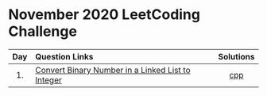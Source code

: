 # November 2020 LeetCoding Challenge

| Day | Question Links                                                                                                                                                           |                                      Solutions                                       |
| :-: | :----------------------------------------------------------------------------------------------------------------------------------------------------------------------- | :----------------------------------------------------------------------------------: |
| 1.  | [Convert Binary Number in a Linked List to Integer](https://leetcode.com/explore/featured/card/november-leetcoding-challenge/564/week-1-november-1st-november-7th/3516/) | [cpp](./01.%20Convert%20Binary%20Number%20in%20a%20Linked%20List%20to%20Integer.cpp) |
